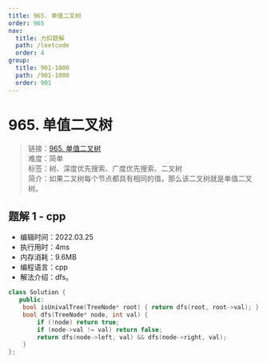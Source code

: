 ```yaml
---
title: 965. 单值二叉树
order: 965
nav:
  title: 力扣题解
  path: /leetcode
  order: 4
group:
  title: 901-1000
  path: /901-1000
  order: 901
---
```


# 965. 单值二叉树

> 链接：[965. 单值二叉树](https://leetcode-cn.com/problems/univalued-binary-tree/)  
> 难度：简单  
> 标签：树、深度优先搜索、广度优先搜索、二叉树  
> 简介：如果二叉树每个节点都具有相同的值，那么该二叉树就是单值二叉树。

## 题解 1 - cpp

- 编辑时间：2022.03.25
- 执行用时：4ms
- 内存消耗：9.6MB
- 编程语言：cpp
- 解法介绍：dfs。

```cpp
class Solution {
   public:
    bool isUnivalTree(TreeNode* root) { return dfs(root, root->val); }
    bool dfs(TreeNode* node, int val) {
        if (!node) return true;
        if (node->val != val) return false;
        return dfs(node->left, val) && dfs(node->right, val);
    }
};
```
